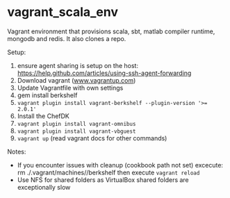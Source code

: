 vagrant_scala_env
=================

Vagrant environment that provisions scala, sbt, matlab compiler runtime, mongodb and redis. It also clones a repo.

Setup:

1. ensure agent sharing is setup on the host: https://help.github.com/articles/using-ssh-agent-forwarding
2. Download vagrant (www.vagrantup.com)
3. Update Vagrantfile with own settings
4. gem install berkshelf
5. `vagrant plugin install vagrant-berkshelf --plugin-version '>= 2.0.1'`
6. Install the ChefDK
6. `vagrant plugin install vagrant-omnibus`
7. `vagrant plugin install vagrant-vbguest`
8. `vagrant up` (read vagrant docs for other commands)

Notes:
- If you encounter issues with cleanup (cookbook path not set) excecute: rm ./.vagrant/machines/<machinename>/berkshelf then execute `vagrant reload`
- Use NFS for shared folders as VirtualBox shared folders are exceptionally slow

